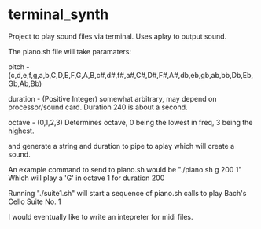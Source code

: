# terminal_synth
Project to play sound files via terminal. Uses aplay to output sound.

The piano.sh file will take paramaters:

  pitch - (c,d,e,f,g,a,b,C,D,E,F,G,A,B,c#,d#,f#,a#,C#,D#,F#,A#,db,eb,gb,ab,bb,Db,Eb,Gb,Ab,Bb)
  
  duration - (Positive Integer) somewhat arbitrary, may depend on processor/sound card. Duration 240 is about a second.
  
  octave - (0,1,2,3) Determines octave, 0 being the lowest in freq, 3 being the highest.
  
and generate a string and duration to pipe to aplay which will create a sound.

An example command to send to piano.sh would be "./piano.sh g 200 1" Which will play a 'G' in octave 1 for duration 200

Running "./suite1.sh" will start a sequence of piano.sh calls to play Bach's Cello Suite No. 1 

I would eventually like to write an intepreter for midi files.
